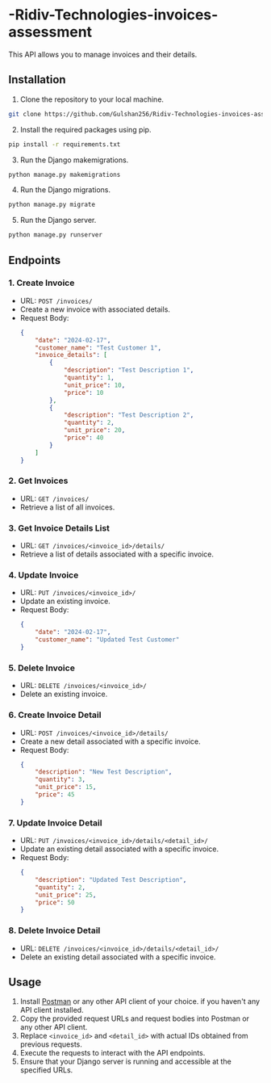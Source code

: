 # -Ridiv-Technologies-invoices-assessment

This API allows you to manage invoices and their details.


## Installation

1. Clone the repository to your local machine.
```bash
git clone https://github.com/Gulshan256/Ridiv-Technologies-invoices-assessment.git
```

2. Install the required packages using pip.
```bash
pip install -r requirements.txt
```
3. Run the Django makemigrations.
```bash
python manage.py makemigrations
```

4. Run the Django migrations.
```bash
python manage.py migrate
```


5. Run the Django server.
```bash
python manage.py runserver
```



## Endpoints

### 1. Create Invoice

- URL: `POST /invoices/`
- Create a new invoice with associated details.
- Request Body:
  ```json
  {
      "date": "2024-02-17",
      "customer_name": "Test Customer 1",
      "invoice_details": [
          {
              "description": "Test Description 1",
              "quantity": 1,
              "unit_price": 10,
              "price": 10
          },
          {
              "description": "Test Description 2",
              "quantity": 2,
              "unit_price": 20,
              "price": 40
          }
      ]
  }
  ```

### 2. Get Invoices

- URL: `GET /invoices/`
- Retrieve a list of all invoices.

### 3. Get Invoice Details List

- URL: `GET /invoices/<invoice_id>/details/`
- Retrieve a list of details associated with a specific invoice.

### 4. Update Invoice

- URL: `PUT /invoices/<invoice_id>/`
- Update an existing invoice.
- Request Body:
  ```json
  {
      "date": "2024-02-17",
      "customer_name": "Updated Test Customer"
  }
  ```

### 5. Delete Invoice

- URL: `DELETE /invoices/<invoice_id>/`
- Delete an existing invoice.

### 6. Create Invoice Detail

- URL: `POST /invoices/<invoice_id>/details/`
- Create a new detail associated with a specific invoice.
- Request Body:
  ```json
  {
      "description": "New Test Description",
      "quantity": 3,
      "unit_price": 15,
      "price": 45
  }
  ```

### 7. Update Invoice Detail

- URL: `PUT /invoices/<invoice_id>/details/<detail_id>/`
- Update an existing detail associated with a specific invoice.
- Request Body:
  ```json
  {
      "description": "Updated Test Description",
      "quantity": 2,
      "unit_price": 25,
      "price": 50
  }
  ```

### 8. Delete Invoice Detail

- URL: `DELETE /invoices/<invoice_id>/details/<detail_id>/`
- Delete an existing detail associated with a specific invoice.

## Usage

1. Install [Postman](https://www.postman.com/) or any other API client of your choice. if you haven't any API client installed.
2. Copy the provided request URLs and request bodies into Postman or any other API client.
3. Replace `<invoice_id>` and `<detail_id>` with actual IDs obtained from previous requests.
4. Execute the requests to interact with the API endpoints.
5. Ensure that your Django server is running and accessible at the specified URLs.

